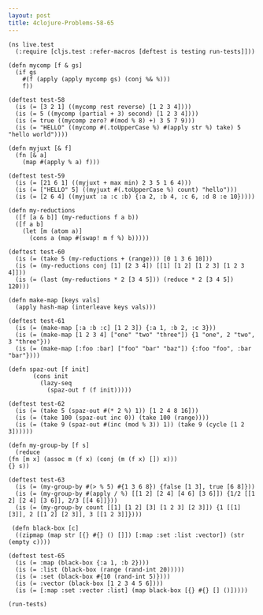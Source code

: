 ```yaml
---
layout: post
title: 4clojure-Problems-58-65
---
```


<pre><code class="language-klipse">(ns live.test
  (:require [cljs.test :refer-macros [deftest is testing run-tests]]))
  
(defn mycomp [f & gs]
  (if gs
    #(f (apply (apply mycomp gs) (conj %& %)))
    f))

(deftest test-58
  (is (= [3 2 1] ((mycomp rest reverse) [1 2 3 4])))
  (is (= 5 ((mycomp (partial + 3) second) [1 2 3 4])))
  (is (= true ((mycomp zero? #(mod % 8) +) 3 5 7 9)))
  (is (= "HELLO" ((mycomp #(.toUpperCase %) #(apply str %) take) 5 "hello world"))))
 
(defn myjuxt [& f]
  (fn [& a]
    (map #(apply % a) f)))
  
(deftest test-59
  (is (= [21 6 1] ((myjuxt + max min) 2 3 5 1 6 4)))
  (is (= ["HELLO" 5] ((myjuxt #(.toUpperCase %) count) "hello")))
  (is (= [2 6 4] ((myjuxt :a :c :b) {:a 2, :b 4, :c 6, :d 8 :e 10})))) 
 
(defn my-reductions
  ([f [a & b]] (my-reductions f a b))
  ([f a b]
    (let [m (atom a)]
      (cons a (map #(swap! m f %) b)))))

(deftest test-60
  (is (= (take 5 (my-reductions + (range))) [0 1 3 6 10]))
  (is (= (my-reductions conj [1] [2 3 4]) [[1] [1 2] [1 2 3] [1 2 3 4]]))
  (is (= (last (my-reductions * 2 [3 4 5])) (reduce * 2 [3 4 5]) 120)))
 
(defn make-map [keys vals]
  (apply hash-map (interleave keys vals)))

(deftest test-61
  (is (= (make-map [:a :b :c] [1 2 3]) {:a 1, :b 2, :c 3}))
  (is (= (make-map [1 2 3 4] ["one" "two" "three"]) {1 "one", 2 "two", 3 "three"}))
  (is (= (make-map [:foo :bar] ["foo" "bar" "baz"]) {:foo "foo", :bar "bar"})))
 
(defn spaz-out [f init]
       (cons init
         (lazy-seq
           (spaz-out f (f init)))))

(deftest test-62
  (is (= (take 5 (spaz-out #(* 2 %) 1)) [1 2 4 8 16]))
  (is (= (take 100 (spaz-out inc 0)) (take 100 (range))))
  (is (= (take 9 (spaz-out #(inc (mod % 3)) 1)) (take 9 (cycle [1 2 3])))))
  
(defn my-group-by [f s]
  (reduce
(fn [m x] (assoc m (f x) (conj (m (f x) []) x))) 
{} s))

(deftest test-63
  (is (= (my-group-by #(> % 5) #{1 3 6 8}) {false [1 3], true [6 8]}))
  (is (= (my-group-by #(apply / %) [[1 2] [2 4] [4 6] [3 6]]) {1/2 [[1 2] [2 4] [3 6]], 2/3 [[4 6]]}))
  (is (= (my-group-by count [[1] [1 2] [3] [1 2 3] [2 3]]) {1 [[1] [3]], 2 [[1 2] [2 3]], 3 [[1 2 3]]})))
 
 (defn black-box [c]
  ((zipmap (map str [{} #{} () []]) [:map :set :list :vector]) (str (empty c))))

(deftest test-65
  (is (= :map (black-box {:a 1, :b 2})))
  (is (= :list (black-box (range (rand-int 20)))))
  (is (= :set (black-box #{10 (rand-int 5)})))
  (is (= :vector (black-box [1 2 3 4 5 6])))
  (is (= [:map :set :vector :list] (map black-box [{} #{} [] ()]))))
 
(run-tests)
</code></pre>
